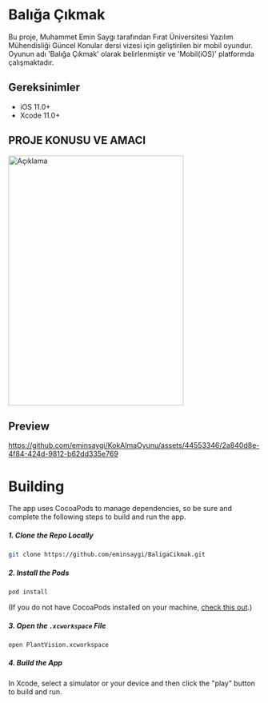 # Balığa Çıkmak

Bu proje, Muhammet Emin Saygı tarafından Fırat Üniversitesi Yazılım Mühendisliği Güncel Konular dersi vizesi için geliştirilen bir mobil oyundur. Oyunun adı 'Balığa Çıkmak' olarak belirlenmiştir ve 'Mobil(iOS)' platformda çalışmaktadır.



## Gereksinimler

- iOS 11.0+
- Xcode 11.0+

## PROJE KONUSU VE AMACI
<p align="left">
  <img src="https://github.com/eminsaygi/KokAlmaOyunu/assets/44553346/74c6e80f-325c-4957-8e59-7390ab153a57" alt="Açıklama" width="350" height="500" />
</p>

## Preview

https://github.com/eminsaygi/KokAlmaOyunu/assets/44553346/2a840d8e-4f84-424d-9812-b62dd335e769




# Building

The app uses CocoaPods to manage dependencies, so be sure and complete the following steps to build and run the app.

##### 1. Clone the Repo Locally
```Bash
git clone https://github.com/eminsaygi/BaligaCikmak.git
```
##### 2. Install the Pods
```Bash
pod install
```
(If you do not have CocoaPods installed on your machine, [check this out](https://cocoapods.org/#install).)

##### 3. Open the `.xcworkspace` File
```Bash
open PlantVision.xcworkspace
```
##### 4. Build the App
In Xcode, select a simulator or your device and then click the "play" button to build and run.


